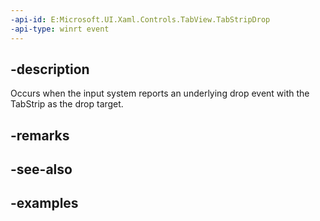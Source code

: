 ```yaml
---
-api-id: E:Microsoft.UI.Xaml.Controls.TabView.TabStripDrop
-api-type: winrt event
---
```


## -description

Occurs when the input system reports an underlying drop event with the TabStrip as the drop target. 

## -remarks

## -see-also

## -examples

